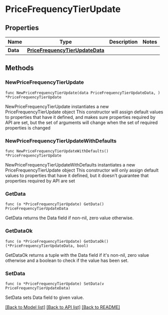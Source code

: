 # PriceFrequencyTierUpdate

## Properties

Name | Type | Description | Notes
------------ | ------------- | ------------- | -------------
**Data** | [**PriceFrequencyTierUpdateData**](PriceFrequencyTierUpdateData.md) |  | 

## Methods

### NewPriceFrequencyTierUpdate

`func NewPriceFrequencyTierUpdate(data PriceFrequencyTierUpdateData, ) *PriceFrequencyTierUpdate`

NewPriceFrequencyTierUpdate instantiates a new PriceFrequencyTierUpdate object
This constructor will assign default values to properties that have it defined,
and makes sure properties required by API are set, but the set of arguments
will change when the set of required properties is changed

### NewPriceFrequencyTierUpdateWithDefaults

`func NewPriceFrequencyTierUpdateWithDefaults() *PriceFrequencyTierUpdate`

NewPriceFrequencyTierUpdateWithDefaults instantiates a new PriceFrequencyTierUpdate object
This constructor will only assign default values to properties that have it defined,
but it doesn't guarantee that properties required by API are set

### GetData

`func (o *PriceFrequencyTierUpdate) GetData() PriceFrequencyTierUpdateData`

GetData returns the Data field if non-nil, zero value otherwise.

### GetDataOk

`func (o *PriceFrequencyTierUpdate) GetDataOk() (*PriceFrequencyTierUpdateData, bool)`

GetDataOk returns a tuple with the Data field if it's non-nil, zero value otherwise
and a boolean to check if the value has been set.

### SetData

`func (o *PriceFrequencyTierUpdate) SetData(v PriceFrequencyTierUpdateData)`

SetData sets Data field to given value.



[[Back to Model list]](../README.md#documentation-for-models) [[Back to API list]](../README.md#documentation-for-api-endpoints) [[Back to README]](../README.md)


